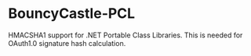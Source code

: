 BouncyCastle-PCL
================

HMACSHA1 support for .NET Portable Class Libraries. This is needed for OAuth1.0 signature hash calculation.
